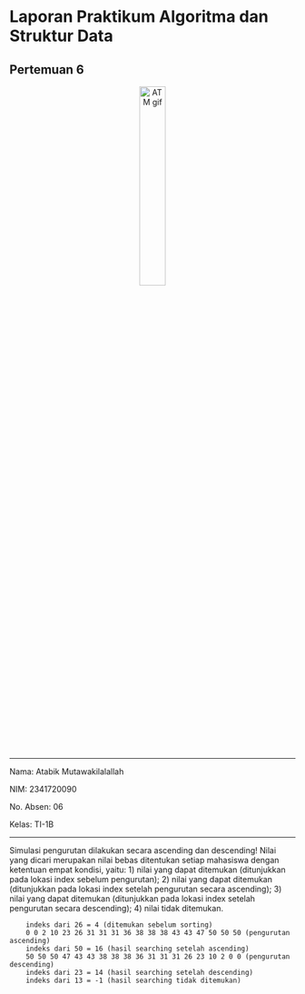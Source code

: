 # Laporan Praktikum Algoritma dan Struktur Data

## Pertemuan 6

<p align="center">
   <img src="https://static.wikia.nocookie.net/logopedia/images/8/8a/Politeknik_Negeri_Malang.png/revision/latest?cb=20190922202558" alt="ATM gif" width="30%"> 
</p>

---

Nama: Atabik Mutawakilalallah

NIM: 2341720090

No. Absen: 06

Kelas: TI-1B

---

Simulasi pengurutan dilakukan secara ascending dan descending!
 Nilai yang dicari merupakan nilai bebas ditentukan setiap mahasiswa dengan ketentuan empat kondisi, yaitu: 1) nilai yang dapat ditemukan (ditunjukkan pada lokasi index sebelum pengurutan); 2)  nilai yang dapat ditemukan (ditunjukkan pada lokasi index setelah pengurutan secara ascending); 3) nilai yang dapat ditemukan (ditunjukkan pada lokasi index setelah pengurutan secara descending); 4) nilai tidak ditemukan.

        indeks dari 26 = 4 (ditemukan sebelum sorting)
        0 0 2 10 23 26 31 31 31 36 38 38 38 43 43 47 50 50 50 (pengurutan ascending)
        indeks dari 50 = 16 (hasil searching setelah ascending)
        50 50 50 47 43 43 38 38 38 36 31 31 31 26 23 10 2 0 0 (pengurutan descending)
        indeks dari 23 = 14 (hasil searching setelah descending)
        indeks dari 13 = -1 (hasil searching tidak ditemukan)

        